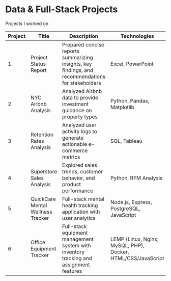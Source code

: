 # Data & Full-Stack Projects
Projects I worked on 

| Project | Title | Description | Technologies |
|---------|-------|-------------|--------------|
| 1 | Project Status Report | Prepared concise reports summarizing insights, key findings, and recommendations for stakeholders | Excel, PowerPoint |
| 2 | NYC Airbnb Analysis | Analyzed Airbnb data to provide investment guidance on property types | Python, Pandas, Matplotlib |
| 3 | Retention Rates Analysis | Analyzed user activity logs to generate actionable e-commerce metrics | SQL, Tableau |
| 4 | Superstore Sales Analysis | Explored sales trends, customer behavior, and product performance | Python, RFM Analysis |
| 5 | QuickCare Mental Wellness Tracker | Full-stack mental health tracking application with user analytics | Node.js, Express, PostgreSQL, JavaScript |
| 6 | Office Equipment Tracker | Full-stack equipment management system with inventory tracking and assignment features | LEMP (Linux, Nginx, MySQL, PHP), Docker, HTML/CSS/JavaScript |
